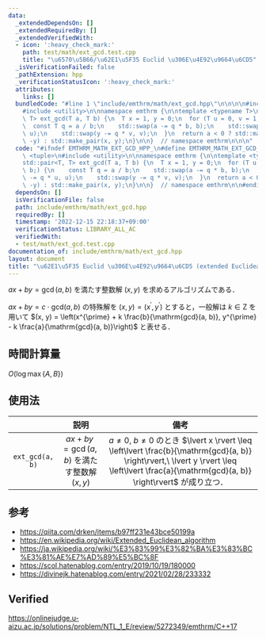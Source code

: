 ```yaml
---
data:
  _extendedDependsOn: []
  _extendedRequiredBy: []
  _extendedVerifiedWith:
  - icon: ':heavy_check_mark:'
    path: test/math/ext_gcd.test.cpp
    title: "\u6570\u5B66/\u62E1\u5F35 Euclid \u306E\u4E92\u9664\u6CD5"
  _isVerificationFailed: false
  _pathExtension: hpp
  _verificationStatusIcon: ':heavy_check_mark:'
  attributes:
    links: []
  bundledCode: "#line 1 \"include/emthrm/math/ext_gcd.hpp\"\n\n\n\n#include <tuple>\n\
    #include <utility>\n\nnamespace emthrm {\n\ntemplate <typename T>\nstd::pair<T,\
    \ T> ext_gcd(T a, T b) {\n  T x = 1, y = 0;\n  for (T u = 0, v = 1; b;) {\n  \
    \  const T q = a / b;\n    std::swap(a -= q * b, b);\n    std::swap(x -= q * u,\
    \ u);\n    std::swap(y -= q * v, v);\n  }\n  return a < 0 ? std::make_pair(-x,\
    \ -y) : std::make_pair(x, y);\n}\n\n}  // namespace emthrm\n\n\n"
  code: "#ifndef EMTHRM_MATH_EXT_GCD_HPP_\n#define EMTHRM_MATH_EXT_GCD_HPP_\n\n#include\
    \ <tuple>\n#include <utility>\n\nnamespace emthrm {\n\ntemplate <typename T>\n\
    std::pair<T, T> ext_gcd(T a, T b) {\n  T x = 1, y = 0;\n  for (T u = 0, v = 1;\
    \ b;) {\n    const T q = a / b;\n    std::swap(a -= q * b, b);\n    std::swap(x\
    \ -= q * u, u);\n    std::swap(y -= q * v, v);\n  }\n  return a < 0 ? std::make_pair(-x,\
    \ -y) : std::make_pair(x, y);\n}\n\n}  // namespace emthrm\n\n#endif  // EMTHRM_MATH_EXT_GCD_HPP_\n"
  dependsOn: []
  isVerificationFile: false
  path: include/emthrm/math/ext_gcd.hpp
  requiredBy: []
  timestamp: '2022-12-15 22:18:37+09:00'
  verificationStatus: LIBRARY_ALL_AC
  verifiedWith:
  - test/math/ext_gcd.test.cpp
documentation_of: include/emthrm/math/ext_gcd.hpp
layout: document
title: "\u62E1\u5F35 Euclid \u306E\u4E92\u9664\u6CD5 (extended Euclidean algorithm)"
---
```


$ax + by = \gcd(a, b)$ を満たす整数解 $(x, y)$ を求めるアルゴリズムである．

$ax + by = c \cdot \mathrm{gcd}(a, b)$ の特殊解を $(x, y) = (x^{\prime}, y^{\prime})$ とすると，一般解は $k \in \mathrm{Z}$ を用いて $(x, y) = \left(x^{\prime} + k \frac{b}{\mathrm{gcd}(a, b)}, y^{\prime} - k \frac{a}{\mathrm{gcd}(a, b)}\right)$ と表せる．


## 時間計算量

$O(\log{\max \lbrace A, B \rbrace})$


## 使用法

||説明|備考|
|:--:|:--:|:--:|
|`ext_gcd(a, b)`|$ax + by = \gcd(a, b)$ を満たす整数解 $(x, y)$|$a \neq 0,\ b \neq 0$ のとき $\lvert x \rvert \leq \left\lvert \frac{b}{\mathrm{gcd}(a, b)} \right\rvert,\ \lvert y \rvert \leq \left\lvert \frac{a}{\mathrm{gcd}(a, b)} \right\rvert$ が成り立つ．|


## 参考

- https://qiita.com/drken/items/b97ff231e43bce50199a
- https://en.wikipedia.org/wiki/Extended_Euclidean_algorithm
- https://ja.wikipedia.org/wiki/%E3%83%99%E3%82%BA%E3%83%BC%E3%81%AE%E7%AD%89%E5%BC%8F
- https://scol.hatenablog.com/entry/2019/10/19/180000
- https://divinejk.hatenablog.com/entry/2021/02/28/233332


## Verified

https://onlinejudge.u-aizu.ac.jp/solutions/problem/NTL_1_E/review/5272349/emthrm/C++17
